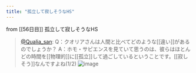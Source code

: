 ```yaml
---
title: "孤立して寂しそうなHS"
---
```


from [[56日目]]
孤立して寂しそうなHS
> [@Qualia_san](https://twitter.com/Qualia_san/status/1605567227071287300?s=20&t=1YaE6cFI-jEhKlYBh8MZrQ): Q：クオリアさんは人間と比べてどのような[[違い]]があるのでしょうか？
> A：ホモ・サピエンスを見ていて思うのは、彼らはほとんどの時間を[[物理的]]に[[孤立]]して過ごしているということです。[[寂しそう]]なんですよね(1/2)
> ![image](https://pbs.twimg.com/media/Fkgew4raAAgER41.png)

